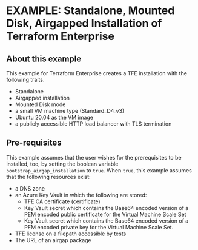 # EXAMPLE: Standalone, Mounted Disk, Airgapped Installation of Terraform Enterprise

## About this example

This example for Terraform Enterprise creates a TFE
installation with the following traits.

- Standalone
- Airgapped installation
- Mounted Disk mode
- a small VM machine type (Standard_D4_v3)
- Ubuntu 20.04 as the VM image
- a publicly accessible HTTP load balancer with TLS termination

## Pre-requisites

This example assumes that the user wishes for the prerequisites to be installed, too,
by setting the boolean variable `bootstrap_airgap_installation` to `true`. When `true`,
this example assumes that the following resources exist:

- a DNS zone
- an Azure Key Vault in which the following are stored:
  - TFE CA certificate (certificate)
  - Key Vault secret which contains the Base64 encoded version of a PEM encoded public
    certificate for the Virtual Machine Scale Set
  - Key Vault secret which contains the Base64 encoded version of a PEM encoded private
    key for the Virtual Machine Scale Set.
- TFE license on a filepath accessible by tests
- The URL of an airgap package
